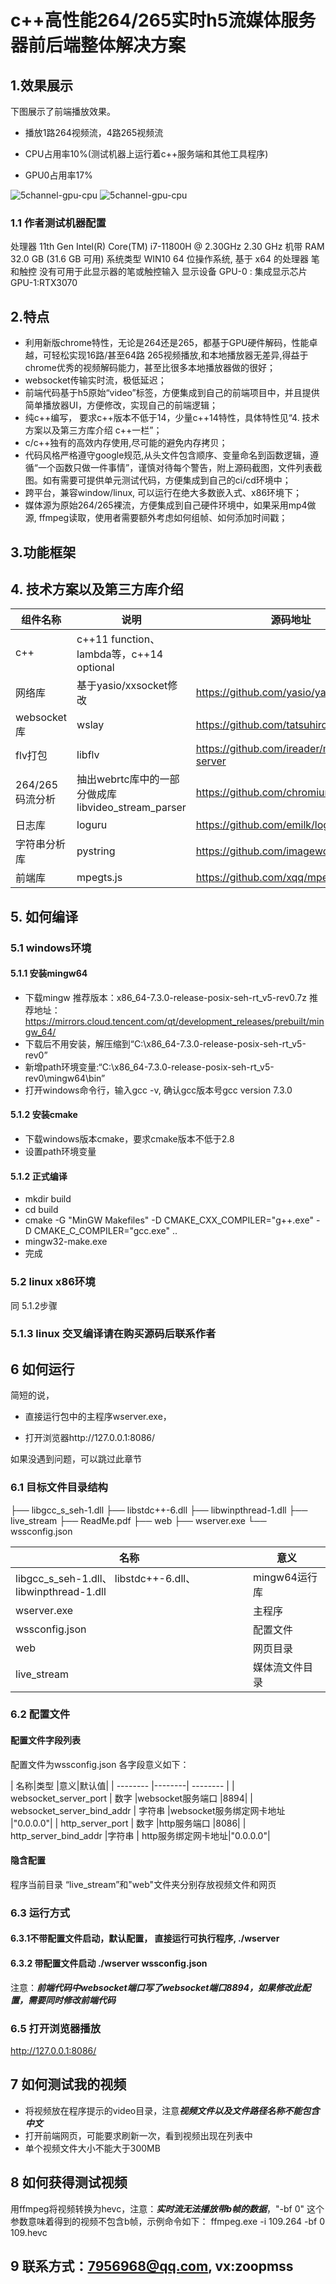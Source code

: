 # c++高性能264/265实时h5流媒体服务器前后端整体解决方案

## 1.效果展示

下图展示了前端播放效果。

+ 播放1路264视频流，4路265视频流

+ CPU占用率10%(测试机器上运行着c++服务端和其他工具程序)

+ GPU0占用率17%

![5channel-gpu-cpu](https://github.com/7956968/h5server/blob/master/preview/5channel-gpu-cpu-stop.png)
![5channel-gpu-cpu](https://github.com/7956968/h5server/blob/master/preview/5channel-gpu-cpu.png)

### 1.1  作者测试机器配置

处理器	11th Gen Intel(R) Core(TM) i7-11800H @ 2.30GHz   2.30 GHz
机带 RAM	32.0 GB (31.6 GB 可用)
系统类型	WIN10 64 位操作系统, 基于 x64 的处理器
笔和触控	没有可用于此显示器的笔或触控输入
显示设备    GPU-0 : 集成显示芯片 GPU-1:RTX3070 


## 2.特点

+ 利用新版chrome特性，无论是264还是265，都基于GPU硬件解码，性能卓越，可轻松实现16路/甚至64路 265视频播放,和本地播放器无差异,得益于chrome优秀的视频解码能力，甚至比很多本地播放器做的很好；
+ websocket传输实时流，极低延迟；
+ 前端代码基于h5原始“video”标签，方便集成到自己的前端项目中，并且提供简单播放器UI，方便修改，实现自己的前端逻辑；
+ 纯c++编写， 要求c++版本不低于14，少量c++14特性，具体特性见“4. 技术方案以及第三方库介绍 c++一栏”；
+ c/c++独有的高效内存使用,尽可能的避免内存拷贝；
+ 代码风格严格遵守google规范,从头文件包含顺序、变量命名到函数逻辑，遵循“一个函数只做一件事情”，谨慎对待每个警告，附上源码截图，文件列表截图。如有需要可提供单元测试代码，方便集成到自己的ci/cd环境中；
+ 跨平台，兼容window/linux, 可以运行在绝大多数嵌入式、x86环境下；
+ 媒体源为原始264/265裸流，方便集成到自己硬件环境中，如果采用mp4做源, ffmpeg读取，使用者需要额外考虑如何组帧、如何添加时间戳；

## 3.功能框架

## 4. 技术方案以及第三方库介绍
| 组件名称 |说明|源码地址|
| -------- |--------|--------|
| c++ | c++11 function、lambda等，c++14 optional ||
| 网络库 | 基于yasio/xxsocket修改 |https://github.com/yasio/yasio|
| websocket库 | wslay|https://github.com/tatsuhiro-t/wslay|
| flv打包 |libflv|https://github.com/ireader/media-server|
| 264/265码流分析 |抽出webrtc库中的一部分做成库libvideo_stream_parser|https://github.com/chromium/chromium|
| 日志库 |loguru|https://github.com/emilk/loguru|
|字符串分析库|pystring|https://github.com/imageworks/pystring|
|前端库|mpegts.js|https://github.com/xqq/mpegts.js|
## 5. 如何编译
### 5.1 windows环境

#### 5.1.1 安装mingw64

+ 下载mingw
推荐版本：x86_64-7.3.0-release-posix-seh-rt_v5-rev0.7z
推荐地址：https://mirrors.cloud.tencent.com/qt/development_releases/prebuilt/mingw_64/
+ 下载后不用安装，解压缩到“C:\x86_64-7.3.0-release-posix-seh-rt_v5-rev0”
+ 新增path环境变量:“C:\x86_64-7.3.0-release-posix-seh-rt_v5-rev0\mingw64\bin”
+ 打开windows命令行，输入gcc -v, 确认gcc版本号gcc version 7.3.0

#### 5.1.2 安装cmake
+ 下载windows版本cmake，要求cmake版本不低于2.8
+ 设置path环境变量

#### 5.1.2 正式编译
+ mkdir build
+ cd build
+ cmake -G "MinGW Makefiles" -D CMAKE_CXX_COMPILER="g++.exe" -D CMAKE_C_COMPILER="gcc.exe" ..
+ mingw32-make.exe
+ 完成

### 5.2 linux x86环境

同 5.1.2步骤

### 5.1.3  linux 交叉编译请在购买源码后联系作者
## 6 如何运行

简短的说，

+ 直接运行包中的主程序wserver.exe，

+ 打开浏览器http://127.0.0.1:8086/

如果没遇到问题，可以跳过此章节

### 6.1 目标文件目录结构

├── libgcc_s_seh-1.dll
├── libstdc++-6.dll
├── libwinpthread-1.dll
├── live_stream
├── ReadMe.pdf
├── web
├── wserver.exe
└── wssconfig.json

| 名称|意义|
| -------- |--------|
| libgcc_s_seh-1.dll、 libstdc++-6.dll、libwinpthread-1.dll| mingw64运行库 |
| wserver.exe |主程序 |
| wssconfig.json | 配置文件 |
| web |网页目录 |
| live_stream |媒体流文件目录 |


### 6.2 配置文件
#### 配置文件字段列表
配置文件为wssconfig.json
各字段意义如下：

| 名称|类型 |意义|默认值|
| -------- |--------| -------- |
| websocket_server_port | 数字 |websocket服务端口 |8894|
| websocket_server_bind_addr | 字符串 |websocket服务绑定网卡地址 |"0.0.0.0"|
| http_server_port | 数字 |http服务端口 |8086|
| http_server_bind_addr |字符串 | http服务绑定网卡地址|"0.0.0.0"|
#### 隐含配置
程序当前目录 “live_stream”和"web"文件夹分别存放视频文件和网页

### 6.3 运行方式
#### 6.3.1不带配置文件启动，默认配置， 直接运行可执行程序, ./wserver
#### 6.3.2 带配置文件启动 ./wserver wssconfig.json

注意：***前端代码中websocket端口写了websocket端口8894，如果修改此配置，需要同时修改前端代码***


### 6.5 打开浏览器播放

http://127.0.0.1:8086/

## 7 如何测试我的视频
+ 将视频放在程序提示的video目录，注意***视频文件以及文件路径名称不能包含中文*** 
+ 打开前端网页，可能要求刷新一次，看到视频出现在列表中
+ 单个视频文件大小不能大于300MB

## 8  如何获得测试视频
用ffmpeg将视频转换为hevc，注意：***实时流无法播放带b帧的数据***，"-bf 0" 这个参数意味着得到的视频不包含b帧，示例命令如下：
ffmpeg.exe -i 109.264 -bf 0 109.hevc

## 9 联系方式：7956968@qq.com, vx:zoopmss

